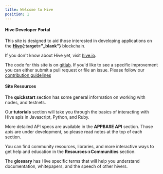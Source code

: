 ```yaml
---
title: Welcome to Hive
position: 1
---
```


#### Hive Developer Portal

This site is designed to aid those interested in developing applications on the  **[Hive](https://hive.io){:target="_blank"}** blockchain.

If you don't know about Hive yet, visit [hive.io](https://hive.io).

The code for this site is on [gitlab](https://gitlab.syncad.com/hive/devportal). If you'd like to see a specific improvement
you can either submit a pull request or file an issue. Please follow our
[contribution guidelines](https://gitlab.syncad.com/hive/devportal/-/blob/develop/CONTRIBUTING.md)



#### Site Resources

The **quickstart** section has some general information on working with nodes, and testnets.

Our **tutorials** section will take you through the basics of interacting with Hive apis in Javascript, Python, and Ruby.

More detailed API specs are available in the **APPBASE API** section. Those apis are under development, so please read
notes at the top of each section.

You can find community resources, libraries, and more interactive ways to get help and education in the **Resources->Communities** section.

The **glossary** has Hive specific terms that will help you understand documentation, whitepapers, and the speech of other hivers.
